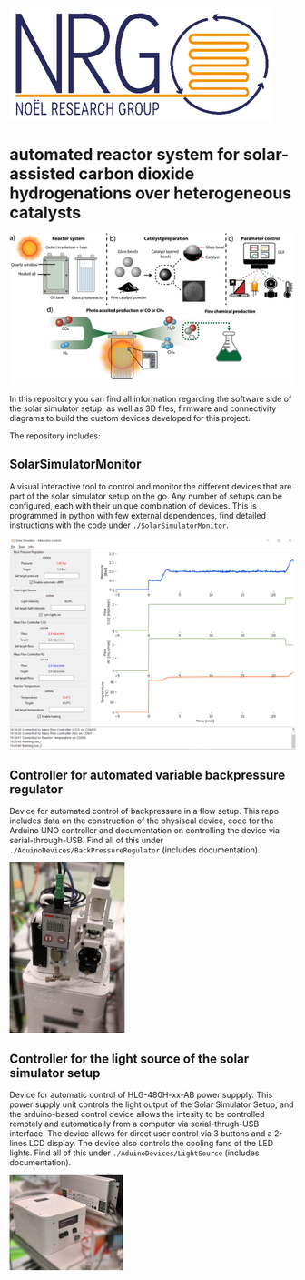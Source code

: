 ![nrg logo](https://github.com/Noel-Research-Group/automation-for-solar-assisted-carbon-dioxide-hydrogenations/blob/main/imgs/NRG-Logo.png)

# automated reactor system for solar-assisted carbon dioxide hydrogenations over heterogeneous catalysts

![nrg logo](https://github.com/Noel-Research-Group/automation-for-solar-assisted-carbon-dioxide-hydrogenations/blob/main/imgs/scheme.png)

In this repository you can find all information regarding the software side of the solar simulator setup, as well as 3D files, firmware and connectivity diagrams to build the custom devices developed for this project.

The repository includes:

## SolarSimulatorMonitor

A visual interactive tool to control and monitor the different devices that are part of the solar simulator setup on the go.
Any number of setups can be configured, each with their unique combination of devices.
This is programmed in python with few external dependences, find detailed instructions with the code under `./SolarSimulatorMonitor`.

![screenshot of solar simulator monitor](https://github.com/Noel-Research-Group/automation-for-solar-assisted-carbon-dioxide-hydrogenations/blob/main/imgs/monitor.png)

## Controller for automated variable backpressure regulator

Device for automated control of backpressure in a flow setup.
This repo includes data on the construction of the physiscal device, code for the Arduino UNO controller
and documentation on controlling the device via serial-through-USB.
Find all of this under `./AduinoDevices/BackPressureRegulator` (includes documentation).

![back pressure regulator](https://github.com/Noel-Research-Group/automation-for-solar-assisted-carbon-dioxide-hydrogenations/blob/main/imgs/vbpr.jpeg)

## Controller for the light source of the solar simulator setup

Device for automatic control of HLG-480H-xx-AB power suppply. This power supply unit controls the light output of the Solar Simulator Setup, and the arduino-based control device allows the intesity to be controlled remotely and automatically from a computer via serial-thrugh-USB interface.
The device allows for direct user control via 3 buttons and a 2-lines LCD display.
The device also controls the cooling fans of the LED lights.
Find all of this under `./AduinoDevices/LightSource` (includes documentation).

![light control](https://github.com/Noel-Research-Group/automation-for-solar-assisted-carbon-dioxide-hydrogenations/blob/main/imgs/light.png)
